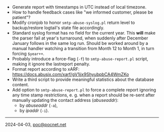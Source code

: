 - Generate report with timestamps in UTC instead of local timezone.
- How to handle feedback cases like "we informed customer, please be patient"?
- Modify cronjob to honor `smtp-abuse-syslog.pl` return level to backup/restore logtail's state file accordingly.
- Standard syslog format has no field for the current year. This **will** make the parser fail at year's turnaround, when suddenly after December January follows in the same log run. Should be worked around by a manual handler watching a transition from Month 12 to Month 1, in turn forcing `$year++`.
- Probably introduce a force-flag (`-f`) to `smtp-abuse-report.pl` script, making it ignore the lastreport penalty.
- Format report according to xARF: https://docs.abusix.com/xarf/gV1jjx9ShyubpbCA4WmZKo
- Write a third script to provide meaningful statistics about the database content.
- Add option to `smtp-abuse-report.pl` to force a complete report ignoring any time stamp restrictions, e. g. when a report should be re-sent after manually updating the contact address (*abuseaddr*):
   - by *abuseaddr* (`-a`),
   - by *ipaddr* (`-i`).

----

2024-04-03, poc@pocnet.net
